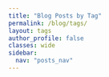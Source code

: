 ```yaml
---
title: "Blog Posts by Tag"
permalink: /blog/tags/
layout: tags
author_profile: false
classes: wide
sidebar:
  nav: "posts_nav"
---
```

